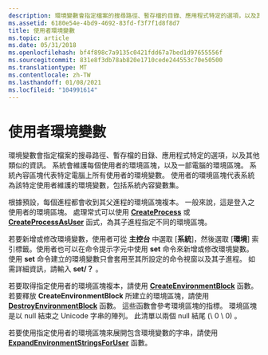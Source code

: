 ```yaml
---
description: 環境變數會指定檔案的搜尋路徑、暫存檔的目錄、應用程式特定的選項，以及其他類似的資訊。
ms.assetid: 6180e54e-4bd9-4692-83fd-f3f7f1d8f8d7
title: 使用者環境變數
ms.topic: article
ms.date: 05/31/2018
ms.openlocfilehash: bf4f898c7a9135c0421fdd67a7bed1d97655556f
ms.sourcegitcommit: 831e8f3db78ab820e1710cede244553c70e50500
ms.translationtype: MT
ms.contentlocale: zh-TW
ms.lasthandoff: 01/08/2021
ms.locfileid: "104991614"
---
```

# <a name="user-environment-variables"></a>使用者環境變數

環境變數會指定檔案的搜尋路徑、暫存檔的目錄、應用程式特定的選項，以及其他類似的資訊。 系統會維護每個使用者的環境區塊，以及一部電腦的環境區塊。 系統內容區塊代表特定電腦上所有使用者的環境變數。 使用者的環境區塊代表系統為該特定使用者維護的環境變數，包括系統內容變數集。

根據預設，每個進程都會收到其父進程的環境區塊複本。 一般來說，這是登入之使用者的環境區塊。 處理常式可以使用 [**CreateProcess**](/windows/win32/api/processthreadsapi/nf-processthreadsapi-createprocessa) 或 [**CreateProcessAsUser**](/windows/win32/api/processthreadsapi/nf-processthreadsapi-createprocessasusera) 函式，為其子進程指定不同的環境區塊。

若要新增或修改環境變數，使用者可從 **主控台** 中選取 [**系統**]，然後選取 [**環境**] 索引標籤。使用者也可以在命令提示字元中使用 **set** 命令來新增或修改環境變數。 使用 **set** 命令建立的環境變數只會套用至其所設定的命令視窗以及其子進程。 如需詳細資訊，請輸入 **set/？** 。

若要取得指定使用者的環境區塊複本，請使用 [**CreateEnvironmentBlock**](/windows/desktop/api/Userenv/nf-userenv-createenvironmentblock) 函數。 若要釋放 **CreateEnvironmentBlock** 所建立的環境區塊，請使用 [**DestroyEnvironmentBlock**](/windows/desktop/api/Userenv/nf-userenv-destroyenvironmentblock) 函數。 這些函數會參考環境區塊的指標。 環境區塊是以 null 結束之 Unicode 字串的陣列。 此清單以兩個 null 結尾 (\\ 0 \\ 0) 。

若要使用指定使用者的環境區塊來展開包含環境變數的字串，請使用 [**ExpandEnvironmentStringsForUser**](/windows/desktop/api/Userenv/nf-userenv-expandenvironmentstringsforusera) 函數。

 

 
